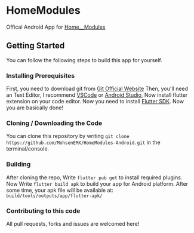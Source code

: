 # HomeModules

Offical Android App for [Home\_\_Modules](https://github.com/home_modules)

## Getting Started

You can follow the following steps to build this app for yourself.

### Installing Prerequisites

First, you need to download git from [Git Official Website](https://git-scm.com/)
Then, you'll need an Text Editor, I recommend [VSCode](https://code.visualstudio.com/) or [Android Studio](https://developer.android.com/studio), Now install flutter extension on your code editor.
Now you need to install [Flutter SDK](https://flutter.dev/).
Now you are basically done!

### Cloning / Downloading the Code

You can clone this repository by writing `git clone https://github.com/MohsenEMX/HomeModules-Android.git` in the terminal/console.

### Building

After cloning the repo, Write `flutter pub get` to install required plugins.
Now Write `flutter build apk` to build your app for Android platform.
After some time, your apk file will be available at: `build/tools/outputs/app/flutter-apk/`

### Contributing to this code

All pull requests, forks and issues are welcomed here!
